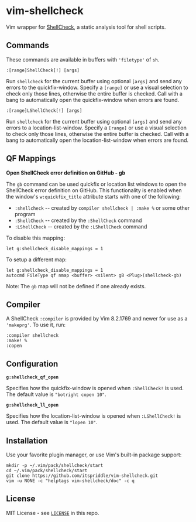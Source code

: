 # vim-shellcheck

Vim wrapper for [ShellCheck][], a static analysis tool for shell scripts.

[ShellCheck]: https://github.com/koalaman/shellcheck

## Commands

These commands are available in buffers with `'filetype'` of `sh`.

```
:[range]ShellCheck[!] [args]
```

Run `shellcheck` for the current buffer using optional `[args]` and send any
errors to the quickfix-window. Specify a `[range]` or use a visual selection
to check only those lines, otherwise the entire buffer is checked. Call with a
bang to automatically open the quickfix-window when errors are found.

```
:[range]LShellCheck[!] [args]
```

Run `shellcheck` for the current buffer using optional `[args]` and send any
errors to a location-list-window. Specify a `[range]` or use a visual
selection to check only those lines, otherwise the entire buffer is checked.
Call with a bang to automatically open the location-list-window when errors
are found.

## QF Mappings

**Open ShellCheck error definition on GitHub - gb**

The `gb` command can be used quickfix or location list windows to open the
ShellCheck error definition on GitHub. This functionality is enabled when the
window's `w:quickfix_title` attribute starts with one of the following:

- `:shellcheck` -- created by `compiler shellcheck | :make %` or some other
  program
- `:ShellCheck` -- created by the `:ShellCheck` command
- `:LShellCheck` -- created by the `:LShellCheck` command

To disable this mapping:

```viml
let g:shellcheck_disable_mappings = 1
```

To setup a different map:

```viml
let g:shellcheck_disable_mappings = 1
autocmd FileType qf nmap <buffer> <silent> gB <Plug>(shellcheck-gb)
```

Note: The `gb` map will not be defined if one already exists.

## Compiler

A ShellCheck `:compiler` is provided by Vim 8.2.1769 and newer for use as a
`'makeprg'`. To use it, run:

```
:compiler shellcheck
:make! %
:copen
```

## Configuration

**`g:shellcheck_qf_open`**

Specifies how the quickfix-window is opened when `:ShellCheck!` is used. The
default value is `"botright copen 10"`.

**`g:shellcheck_ll_open`**

Specifies how the location-list-window is opened when `:LShellCheck!` is used.
The default value is `"lopen 10"`.

## Installation

Use your favorite plugin manager, or use Vim's built-in package support:

```
mkdir -p ~/.vim/pack/shellcheck/start
cd ~/.vim/pack/shellcheck/start
git clone https://github.com/itspriddle/vim-shellcheck.git
vim -u NONE -c "helptags vim-shellcheck/doc" -c q
```

## License

MIT License - see [`LICENSE`](./LICENSE) in this repo.
